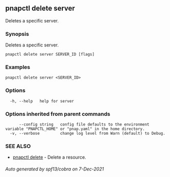 ## pnapctl delete server

Deletes a specific server.

### Synopsis

Deletes a specific server.

```
pnapctl delete server SERVER_ID [flags]
```

### Examples

```
pnapctl delete server <SERVER_ID>
```

### Options

```
  -h, --help   help for server
```

### Options inherited from parent commands

```
      --config string   config file defaults to the environment variable "PNAPCTL_HOME" or "pnap.yaml" in the home directory.
  -v, --verbose         change log level from Warn (default) to Debug.
```

### SEE ALSO

* [pnapctl delete](pnapctl_delete.md)	 - Delete a resource.

###### Auto generated by spf13/cobra on 7-Dec-2021
